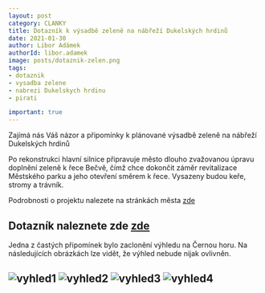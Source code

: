```yaml
---
layout: post
category: CLANKY
title: Dotazník k výsadbě zeleně na nábřeží Dukelských hrdinů
date: 2021-01-30
author: Libor Adámek
authorId: libor.adamek
image: posts/dotaznik-zelen.png  
tags: 
- dotaznik
- vysadba zelene
- nabrezi Dukelskych hrdinu
- pirati

important: true
---
```

Zajímá nás Váš názor a připomínky k plánované výsadbě zeleně na nábřeží Dukelských hrdinů

Po rekonstrukci hlavní silnice připravuje město dlouho zvažovanou úpravu doplnění zeleně k řece Bečvě, čímž chce dokončit záměr revitalizace Městského parku a jeho otevření směrem k řece. Vysazeny budou keře, stromy a trávník.

Podrobnosti o projektu nalezete na stránkách města [zde](https://www.roznov.cz/nabrezi-dukelskych-hrdinu-vysadba-zelene/d-30021)



## Dotazník naleznete zde [zde](https://forms.gle/8n7w6HSz5miibRqz6)

Jedna z častých připomínek bylo zaclonění výhledu na Černou horu. Na následujících obrázkách lze vidět, že výhled nebude nijak ovlivněn.

![vyhled1](posts/vyhled1.jpg)
![vyhled2](posts/vyhled2.jpg)
![vyhled3](posts/vyhled3.jpg)
![vyhled4](posts/vyhled4.jpg)
---

